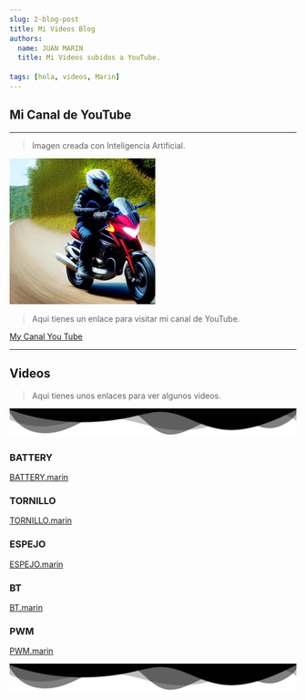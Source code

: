 ```yaml
---
slug: 2-blog-post
title: Mi Videos Blog
authors:
  name: JUAN MARIN
  title: Mi Videos subidos a YouTube.

tags: [hola, videos, Marin]
---
```


## Mi Canal de YouTube

---

> Imagen creada con Inteligencia Artificial.

![juan](../static/img-png/moto.png)

> Aqui tienes un enlace para visitar mi canal de YouTube.

[My Canal You Tube](https://www.youtube.com/@juanmarin5371)

---

## Videos

> Aqui tienes unos enlaces para ver algunos videos.

![ondas](../static/img-svg/ondas1.svg)

### BATTERY

[BATTERY.marin](https://www.youtube.com/watch?v=9AQb_7e6Ss0&t=15s)

### TORNILLO

[TORNILLO.marin](https://www.youtube.com/shorts/nHqt-nYlgUY)

### ESPEJO

[ESPEJO.marin](https://www.youtube.com/watch?v=FOlwPYiPXpU)

### BT

[BT.marin](https://www.youtube.com/watch?v=CG3N1uKgK6Q&t=4s)

### PWM

[PWM.marin](https://www.youtube.com/watch?v=DEhfrV_MPi4&t=6s)

![ondas](../static/img-svg/ondas1.svg)
